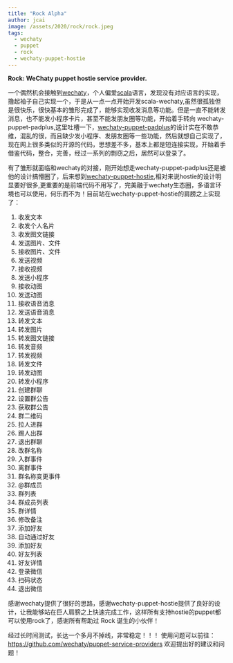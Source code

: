 ```yaml
---
title: "Rock Alpha"
author: jcai
image: /assets/2020/rock/rock.jpeg
tags:
  - wechaty
  - puppet
  - rock
  - wechaty-puppet-hostie
---
```


**Rock: WeChaty puppet hostie service provider.**

一个偶然机会接触到[wechaty](https://github.com/wechaty)，个人偏爱[scala](https://scala-lang.org)语言，发现没有对应语言的实现，撸起袖子自己实现一个，于是从一点一点开始开发scala-wechaty,虽然很孤独但是很快乐，很快基本的雏形完成了，能够实现收发消息等功能。但是一直不能转发消息，也不能发小程序卡片，甚至不能发朋友圈等功能，开始着手转向 wechaty-puppet-padplus,这里吐槽一下，[wechaty-puppet-padplus](https://github.com/wechaty/wechaty-puppet-padplus)的设计实在不敢恭维，混乱的很，而且缺少发小程序、发朋友圈等一些功能，然后就想自己实现了，现在网上很多类似的开源的代码，思想差不多，基本上都是短连接实现，开始着手借鉴代码，整合，完善，经过一系列的剽窃之后，居然可以登录了。

有了雏形就面临和wechaty的对接，刚开始想走wechaty-puppet-padplus还是被他的设计搞懵圈了，后来想到[wechaty-puppet-hostie](https://github.com/wechaty/wechaty-puppet-hostie),相对来说hostie的设计明显要好很多,更重要的是前端代码不用写了，完美融于wechaty生态圈，多语言环境也可以使用，何乐而不为！目前站在wechaty-puppet-hostie的肩膀之上实现了：

1. 收发文本
2. 收发个人名片
3. 收发图文链接
4. 发送图片、文件
5. 接收图片、文件
6. 发送视频
7. 接收视频
8. 发送小程序
9. 接收动图
10. 发送动图
11. 接收语音消息
12. 发送语音消息
13. 转发文本
14. 转发图片
15. 转发图文链接
16. 转发音频
17. 转发视频
18. 转发文件
19. 转发动图
20. 转发小程序
21. 创建群聊
22. 设置群公告
23. 获取群公告
24. 群二维码
25. 拉人进群
26. 踢人出群
27. 退出群聊
28. 改群名称
29. 入群事件
30. 离群事件
31. 群名称变更事件
32. @群成员
33. 群列表
34. 群成员列表
35. 群详情
36. 修改备注
37. 添加好友
38. 自动通过好友
39. 添加好友
40. 好友列表
41. 好友详情
42. 登录微信
43. 扫码状态
44. 退出微信

感谢wechaty提供了很好的思路，感谢wechaty-puppet-hostie提供了良好的设计，让我能够站在巨人肩膀之上快速完成工作，这样所有支持hostie的puppet都可以使用rock了，感谢所有帮助过 Rock 诞生的小伙伴！

经过长时间测试，长达一个多月不掉线，非常稳定！！！
使用问题可以前往：<https://github.com/wechaty/puppet-service-providers>  欢迎提出好的建议和问题！
